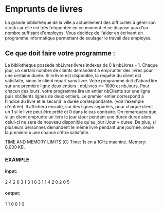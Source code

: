 # Emprunts de livres
La grande bibliothèque de la ville a actuellement des difficultés à gérer son stock car elle est très fréquentée en ce moment et ne dispose pas d'un nombre suffisant d'employés. Vous décidez de l'aider en écrivant un programme informatique permettant de soulager le travail des employés.

## Ce que doit faire votre programme :
La bibliothèque possède nbLivres livres indexés de 0 à nbLivres - 1. Chaque jour, un certain nombre de clients demandent à emprunter des livres pour une certaine durée. Si le livre est disponible, la requête du client est satisfaite, sinon le client repart sans livre.
Votre programme doit d'abord lire sur une première ligne deux entiers : nbLivres <= 1000 et nbJours. Pour chacun des jours, votre programme lira un entier nbClients sur une ligne puis nbClients lignes de deux entiers. Le premier entier correspond à l'indice du livre et le second la durée correspondante. (voir l'exemple d'entrée). Il affichera ensuite, sur des lignes séparées, pour chaque client un 1 si le livre peut être prêté et 0 dans le cas contraire.
On remarquera que si un client emprunte un livre le jour iJour pendant une durée duree alors celui-ci ne sera de nouveau disponible qu'au jour iJour + duree. De plus, si plusieurs personnes demandent le même livre pendant une journée, seule la première a une chance d'être satisfaite.

TIME AND MEMORY LIMITS (C)
Time: 1s on a 1GHz machine.
Memory: 8,000 KB.

### EXAMPLE
#### input:

2 4
2
0 3
1 3
1
0 3
1
1 4
2 
0 2
0 5

#### output:
1
1
0
0
1
0

